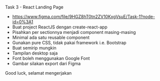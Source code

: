 Task 3 - React Landing Page

- https://www.figma.com/file/9HGZ8hT0tn2ZV10KxgVsuE/Task-1?node-id=0%3A1
- Buat project ReactJS dengan create-react-app
- Pisahkan per sectionnya menjadi component masing-masing
- Minimal ada satu reusable component
- Gunakan pure CSS, tidak pakai framework i.e. Bootstrap
- Buat semirip mungkin
- Tampilan desktop saja
- Font boleh menggunakan Google Font
- Gambar silakan export dari Figma

Good luck, selamat mengerjakan
